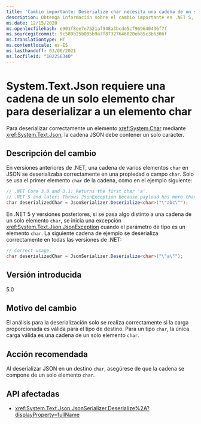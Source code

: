 ```yaml
---
title: 'Cambio importante: Deserialize char necesita una cadena de un solo carácter'
description: Obtenga información sobre el cambio importante en .NET 5, por el que System.Text.Json requiere una cadena de un solo elemento char en JSON al realizar una deserialización a un destino de un carácter.
ms.date: 12/15/2020
ms.openlocfilehash: e901f8ee7e7521af948a3bcde5cf969640436f7f
ms.sourcegitcommit: 9c589b25b005b9a7f87327646020eb85c3b6306f
ms.translationtype: HT
ms.contentlocale: es-ES
ms.lasthandoff: 03/06/2021
ms.locfileid: "102256340"
---
```

# <a name="systemtextjson-requires-single-char-string-to-deserialize-a-char"></a>System.Text.Json requiere una cadena de un solo elemento char para deserializar a un elemento char

Para deserializar correctamente un elemento <xref:System.Char> mediante <xref:System.Text.Json>, la cadena JSON debe contener un solo carácter.

## <a name="change-description"></a>Descripción del cambio

En versiones anteriores de .NET, una cadena de varios elementos `char` en JSON se deserializaba correctamente en una propiedad o campo `char`. Solo se usa el primer elemento `char` de la cadena, como en el ejemplo siguiente:

```csharp
// .NET Core 3.0 and 3.1: Returns the first char 'a'.
// .NET 5 and later: Throws JsonException because payload has more than one char.
char deserializedChar = JsonSerializer.Deserialize<char>("\"abc\"");
```

En .NET 5 y versiones posteriores, si se pasa algo distinto a una cadena de un solo elemento `char`, se inicia una excepción <xref:System.Text.Json.JsonException> cuando el parámetro de tipo es un elemento `char`. La siguiente cadena de ejemplo se deserializa correctamente en todas las versiones de .NET:

```csharp
// Correct usage.
char deserializedChar = JsonSerializer.Deserialize<char>("\"a\"");
```

## <a name="version-introduced"></a>Versión introducida

5.0

## <a name="reason-for-change"></a>Motivo del cambio

El análisis para la deserialización solo se realiza correctamente si la carga proporcionada es válida para el tipo de destino. Para un tipo `char`, la única carga válida es una cadena de un solo elemento `char`.

## <a name="recommended-action"></a>Acción recomendada

Al deserializar JSON en un destino `char`, asegúrese de que la cadena se compone de un solo elemento `char`.

## <a name="affected-apis"></a>API afectadas

- <xref:System.Text.Json.JsonSerializer.Deserialize%2A?displayProperty=fullName>

<!--

### Affected APIs

- `Overload:System.Text.Json.JsonSerializer.Deserialize`

### Category

Serialization

-->
